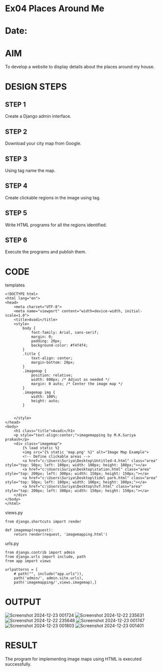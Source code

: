 # Ex04 Places Around Me
# Date:
# AIM
To develop a website to display details about the places around my house.

# DESIGN STEPS
## STEP 1
Create a Django admin interface.

## STEP 2
Download your city map from Google.

## STEP 3
Using <map> tag name the map.

## STEP 4
Create clickable regions in the image using <area> tag.

## STEP 5
Write HTML programs for all the regions identified.

## STEP 6
Execute the programs and publish them.

# CODE
templates
```
<!DOCTYPE html>
<html lang="en">
<head>
    <meta charset="UTF-8">
    <meta name="viewport" content="width=device-width, initial-scale=1.0">
    <title>Avadi</title>
    <style>
        body {
            font-family: Arial, sans-serif;
            margin: 0;
            padding: 20px;
            background-color: #f4f4f4;
        }
        .title {
            text-align: center;
            margin-bottom: 20px;
        }
        .imagemap {
            position: relative;
            width: 600px; /* Adjust as needed */
            margin: 0 auto; /* Center the image map */
        }
        .imagemap img {
            width: 100%;
            height: auto;
        }
        
        
    </style>
</head>
<body>
    <h1 class="title">Avadi</h1>
    <p style="text-align:center;">imagemapping by M.K.Suriya prakash</p>
    <div class="imagemap">
        {% load static %}
        <img src="{% static 'map.png' %}" alt="Image Map Example">
        <!-- Define clickable areas -->
        <a href="c:\Users\Suriya\Desktop\Untitled-4.html" class="area" style="top: 50px; left: 100px; width: 100px; height: 100px;"></a>
        <a href="c:\Users\Suriya\Desktop\station.html" class="area" style="top: 200px; left: 300px; width: 150px; height: 150px;"></a>
        <a href="c:\Users\Suriya\Desktop\tidel park.html" class="area" style="top: 50px; left: 100px; width: 100px; height: 100px;"></a>
        <a href="c:\Users\Suriya\Desktop\hvf.html" class="area" style="top: 200px; left: 300px; width: 150px; height: 150px;"></a>
    </div>
</body>
</html>
```
views.py
```
from django.shortcuts import render

def imagemap(request):
    return render(request, 'imagemapping.html')
```
urls.py
```
from django.contrib import admin
from django.urls import include, path
from app import views

urlpatterns = [
    # path("", include("app.urls")),
    path('admin/', admin.site.urls),
    path('imagemapping/',views.imagemap),]
```



# OUTPUT
![Screenshot 2024-12-23 001724](https://github.com/user-attachments/assets/e07d84c1-0623-41f4-be3f-c710bdb0c5fa)
![Screenshot 2024-12-22 235631](https://github.com/user-attachments/assets/d33b5e84-47a7-4b24-90d9-c72d9fe4532e)
![Screenshot 2024-12-22 235648](https://github.com/user-attachments/assets/d5727749-4881-4f03-87e8-d81830fa131f)
![Screenshot 2024-12-23 001747](https://github.com/user-attachments/assets/76e754e0-64f9-4c8a-9cff-e2a1e2543270)
![Screenshot 2024-12-23 001803](https://github.com/user-attachments/assets/f8ad4827-65b0-49c2-b597-3aebe7d5e590)
![Screenshot 2024-12-23 001401](https://github.com/user-attachments/assets/d196d42f-f93b-45c0-ab78-3472e0dd248b)

# RESULT
The program for implementing image maps using HTML is executed successfully.

